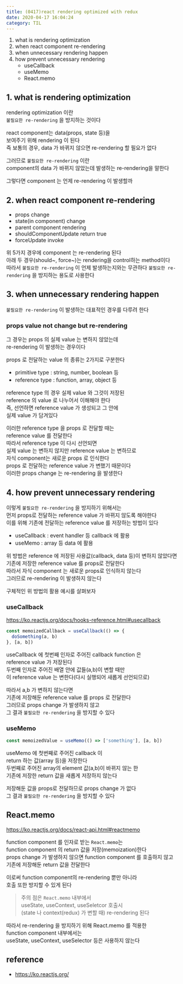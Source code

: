 ```yaml
---
title: (0417)react rendering optimized with redux
date: 2020-04-17 16:04:24
category: TIL
---
```


1. what is rendering optimization
2. when react component re-rendering
3. when unnecessary rendering happen
4. how prevent unnecessary rendering
   - useCallback
   - useMemo
   - React.memo

## 1. what is rendering optimization

rendering optimization 이란  
`불필요한 re-rendering` 을 방지하는 것이다

react component는 data(props, state 등)을  
보여주기 위해 rendering 이 된다  
즉 보통의 경우, data 가 바뀌지 않으면 re-rendering 할 필요가 없다

그러므로 `불필요한 re-rendering` 이란  
component의 data 가 바뀌지 않았는데 발생하는 re-rendering을 말한다

그렇다면 component 는 언제 re-rendering 이 발생할까

## 2. when react component re-rendering

- props change
- state(in component) change
- parent component rendering
- shouldComponentUpdate return true
- forceUpdate invoke

위 5가지 경우에 component 는 re-rendering 된다  
아래 두 경우(should~, force~)는 rendering을 control하는 method이다  
따라서 `불필요한 re-rendering` 이 언제 발생하는지와는 무관하다
`불필요한 re-rendering` 을 방지하는 용도로 사용한다

## 3. when unnecessary rendering happen

`불필요한 re-rendering` 이 발생하는 대표적인 경우를 다루려 한다

### props value not change but re-rendering

그 경우는 props 의 실제 value 는 변하지 않았는데  
re-rendering 이 발생하는 경우이다

props 로 전달하는 value 의 종류는 2가지로 구분한다

- primitive type : string, number, boolean 등
- reference type : function, array, object 등

reference type 의 경우 실제 value 와 그것이 저장된  
reference 의 value 로 나누어서 이해해야 한다  
즉, 선언하면 reference value 가 생성되고 그 안에  
실제 value 가 담겨있다

이러한 reference type 을 props 로 전달할 때는  
reference value 를 전달한다  
따라서 reference type 이 다시 선언되면  
실제 value 는 변하지 않지만 reference value 는 변하므로  
자식 component는 새로운 props 로 인식한다  
props 로 전달하는 reference value 가 변했기 때문이다  
이러한 props change 는 re-rendering 을 발생한다

## 4. how prevent unnecessary rendering

이렇게 `불필요한 re-rendering` 을 방지하기 위해서는  
먼저 props로 전달하는 reference value 가 바뀌지 않도록 해야한다  
이를 위해 기존에 전달하는 reference value 를 저장하는 방법이 있다

- useCallback : event handler 등 callback 에 활용
- useMemo : array 등 data 에 활용

위 방법은 reference 에 저장된 사용값(callback, data 등)이 변하지 않았다면  
기존에 저장한 reference value 를 props로 전달한다  
따라서 자식 component 는 새로운 props로 인식하지 않는다  
그러므로 re-rendering 이 발생하지 않는다

구체적인 위 방법의 활용 예시를 살펴보자

### useCallback

https://ko.reactjs.org/docs/hooks-reference.html#usecallback

```js
const memoizedCallback = useCallback(() => {
  doSomething(a, b)
}, [a, b])
```

useCallback 에 첫번째 인자로 주어진 callback function 은  
reference value 가 저장된다  
두번째 인자로 주어진 배열 안에 값들(a,b)이 변할 때만  
이 reference value 는 변한다(다시 실행되어 새롭게 선언되므로)

따라서 a,b 가 변하지 않는다면  
기존에 저장해둔 reference value 를 props 로 전달한다  
그러므로 props change 가 발생하지 않고  
그 결과 `불필요한 re-rendering` 을 방지할 수 있다

### useMemo

```js
const memoizedValue = useMemo(() => ['something'], [a, b])
```

useMemo 에 첫번째로 주어진 callback 이  
return 하는 값(array 등)을 저장한다  
두번째로 주어진 array의 element 값(a,b)이 바뀌지 않는 한  
기존에 저장한 return 값을 새롭게 저장하지 않는다

저장해둔 값을 props로 전달하므로 props change 가 없다  
그 결과 `불필요한 re-rendering` 을 방지할 수 있다

## React.memo

https://ko.reactjs.org/docs/react-api.html#reactmemo

function component 를 인자로 받는 `React.memo`는  
function component 의 return 값을 저장(memoization)한다  
props change 가 발생하지 않으면 function component 를 호출하지 않고  
기존에 저장해둔 return 값을 전달한다

이로써 function component의 re-rendering 뿐만 아니라  
호출 또한 방지할 수 있게 된다

> 주의 점은 `React.memo` 내부에서  
> useState, useContext, useSeletcor 호출시  
> (state 나 context(redux) 가 변할 때) re-rendering 된다

따라서 re-rendering 을 방지하기 위해 React.memo 를 적용한  
function component 내부에서는  
useState, useContext, useSelector 등은 사용하지 않는다

## reference

- https://ko.reactjs.org/
